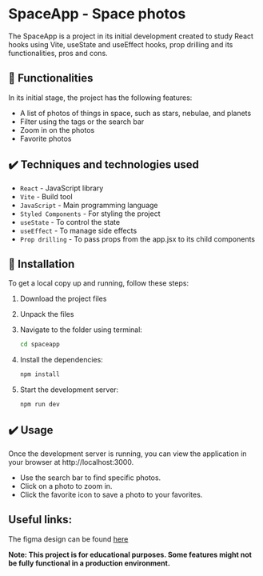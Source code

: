 # SpaceApp - Space photos

The SpaceApp is a project in its initial development created to study React hooks using Vite, useState and useEffect hooks, prop drilling and its functionalities, pros and cons.

## 🔨 Functionalities

In its initial stage, the project has the following features:

- A list of photos of things in space, such as stars, nebulae, and planets
- Filter using the tags or the search bar
- Zoom in on the photos
- Favorite photos
  
## ✔️ Techniques and technologies used

- `React` - JavaScript library
- `Vite` - Build tool 
- `JavaScript` - Main programming language
- `Styled Components` - For styling the project
- `useState` - To control the state
- `useEffect` - To manage side effects
- `Prop drilling` - To pass props from the app.jsx to its child components

## 🚀 Installation

To get a local copy up and running, follow these steps:

1. Download the project files
2. Unpack the files
3. Navigate to the folder using terminal:
   
   ```bash
   cd spaceapp
   ```
4. Install the dependencies:

   ```bash
   npm install
   ```
5. Start the development server:

   ```bash
   npm run dev
   ```

## ✔️ Usage

Once the development server is running, you can view the application in your browser at http://localhost:3000.

- Use the search bar to find specific photos.
- Click on a photo to zoom in.
- Click the favorite icon to save a photo to your favorites.

## Useful links:

The figma design can be found [here](https://www.figma.com/design/2LFVvhAwy08j6kCaPcnOzs/SpaceApp-%7C-React%3A-arquivos-est%C3%A1ticos-com-integra%C3%A7%C3%A3o-de-conceito-%C3%A1rea-de-component?node-id=89-4&t=wYpMTIVL8gg3eahs-0)

**Note: This project is for educational purposes. Some features might not be fully functional in a production environment.**

   
